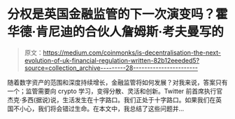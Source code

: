 # 分权是英国金融监管的下一次演变吗？霍华德·肯尼迪的合伙人詹姆斯·考夫曼写的

> 原文：<https://medium.com/coinmonks/is-decentralisation-the-next-evolution-of-uk-financial-regulation-written-82b12eeeded5?source=collection_archive---------28----------------------->

随着数字资产的范围和深度持续增长，金融监管将如何发展？对我来说，答案只有一个；监管需要向 crypto 学习，变得分散、灵活和创新。Twitter 前首席执行官杰克·多西(据说)说，生活发生在十字路口。我们正处于十字路口。如果我们在英国不小心，我们将会错过生命。在本文中，我总结了这些问题并…
